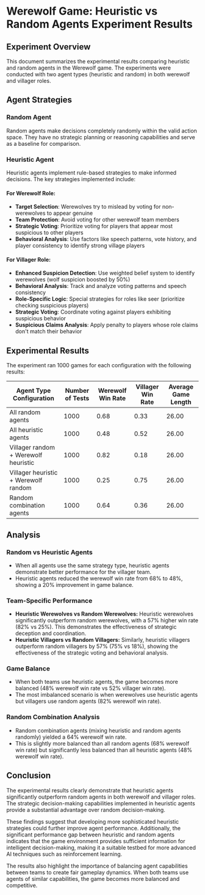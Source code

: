 # Werewolf Game: Heuristic vs Random Agents Experiment Results

## Experiment Overview

This document summarizes the experimental results comparing heuristic and random agents in the Werewolf game. The experiments were conducted with two agent types (heuristic and random) in both werewolf and villager roles.

## Agent Strategies

### Random Agent
Random agents make decisions completely randomly within the valid action space. They have no strategic planning or reasoning capabilities and serve as a baseline for comparison.

### Heuristic Agent
Heuristic agents implement rule-based strategies to make informed decisions. The key strategies implemented include:

#### For Werewolf Role:
- **Target Selection**: Werewolves try to mislead by voting for non-werewolves to appear genuine
- **Team Protection**: Avoid voting for other werewolf team members
- **Strategic Voting**: Prioritize voting for players that appear most suspicious to other players
- **Behavioral Analysis**: Use factors like speech patterns, vote history, and player consistency to identify strong village players

#### For Villager Role:
- **Enhanced Suspicion Detection**: Use weighted belief system to identify werewolves (wolf suspicion boosted by 50%)
- **Behavioral Analysis**: Track and analyze voting patterns and speech consistency
- **Role-Specific Logic**: Special strategies for roles like seer (prioritize checking suspicious players)
- **Strategic Voting**: Coordinate voting against players exhibiting suspicious behavior
- **Suspicious Claims Analysis**: Apply penalty to players whose role claims don't match their behavior

## Experimental Results

The experiment ran 1000 games for each configuration with the following results:

| Agent Type Configuration | Number of Tests | Werewolf Win Rate | Villager Win Rate | Average Game Length |
|--------------------------|-----------------|-------------------|-------------------|---------------------|
| All random agents        | 1000            | 0.68              | 0.33              | 26.00               |
| All heuristic agents     | 1000            | 0.48              | 0.52              | 26.00               |
| Villager random + Werewolf heuristic | 1000 | 0.82             | 0.18              | 26.00               |
| Villager heuristic + Werewolf random | 1000 | 0.25             | 0.75              | 26.00               |
| Random combination agents | 1000           | 0.64              | 0.36              | 26.00               |

## Analysis

### Random vs Heuristic Agents
- When all agents use the same strategy type, heuristic agents demonstrate better performance for the villager team.
- Heuristic agents reduced the werewolf win rate from 68% to 48%, showing a 20% improvement in game balance.

### Team-Specific Performance
- **Heuristic Werewolves vs Random Werewolves:** Heuristic werewolves significantly outperform random werewolves, with a 57% higher win rate (82% vs 25%). This demonstrates the effectiveness of strategic deception and coordination.
- **Heuristic Villagers vs Random Villagers:** Similarly, heuristic villagers outperform random villagers by 57% (75% vs 18%), showing the effectiveness of the strategic voting and behavioral analysis.

### Game Balance
- When both teams use heuristic agents, the game becomes more balanced (48% werewolf win rate vs 52% villager win rate).
- The most imbalanced scenario is when werewolves use heuristic agents but villagers use random agents (82% werewolf win rate).

### Random Combination Analysis
- Random combination agents (mixing heuristic and random agents randomly) yielded a 64% werewolf win rate.
- This is slightly more balanced than all random agents (68% werewolf win rate) but significantly less balanced than all heuristic agents (48% werewolf win rate).

## Conclusion

The experimental results clearly demonstrate that heuristic agents significantly outperform random agents in both werewolf and villager roles. The strategic decision-making capabilities implemented in heuristic agents provide a substantial advantage over random decision-making.

These findings suggest that developing more sophisticated heuristic strategies could further improve agent performance. Additionally, the significant performance gap between heuristic and random agents indicates that the game environment provides sufficient information for intelligent decision-making, making it a suitable testbed for more advanced AI techniques such as reinforcement learning.

The results also highlight the importance of balancing agent capabilities between teams to create fair gameplay dynamics. When both teams use agents of similar capabilities, the game becomes more balanced and competitive. 